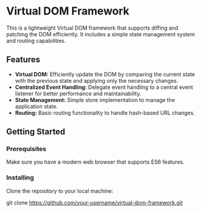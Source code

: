 # Virtual DOM Framework

This is a lightweight Virtual DOM framework that supports diffing and patching the DOM efficiently. It includes a simple state management system and routing capabilities.

## Features

- **Virtual DOM:** Efficiently update the DOM by comparing the current state with the previous state and applying only the necessary changes.
- **Centralized Event Handling:** Delegate event handling to a central event listener for better performance and maintainability.
- **State Management:** Simple store implementation to manage the application state.
- **Routing:** Basic routing functionality to handle hash-based URL changes.

## Getting Started

### Prerequisites

Make sure you have a modern web browser that supports ES6 features.

### Installing

Clone the repository to your local machine:


git clone https://github.com/your-username/virtual-dom-framework.git
